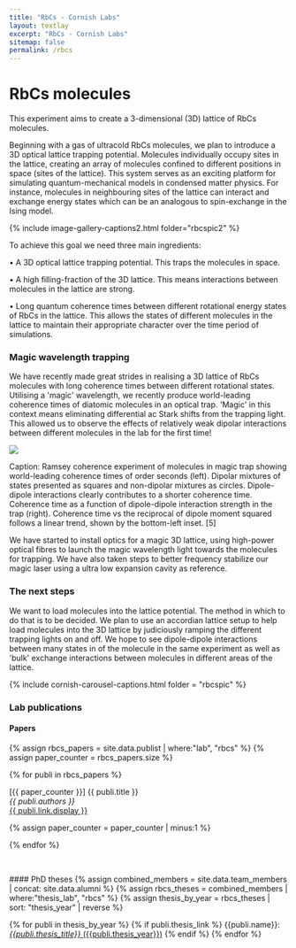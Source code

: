 ```yaml
---
title: "RbCs - Cornish Labs"
layout: textlay
excerpt: "RbCs - Cornish Labs"
sitemap: false
permalink: /rbcs
---
```


# RbCs molecules

This experiment aims to create a 3-dimensional (3D) lattice of RbCs molecules. 

Beginning with a gas of ultracold RbCs molecules, we plan to introduce a 3D optical lattice trapping potential. 
Molecules individually occupy sites in the lattice, creating an array of molecules confined to different positions in space (sites of the lattice). This system serves as an exciting platform for simulating quantum-mechanical models in condensed matter physics. For instance, molecules in neighbouring sites of the lattice can interact and exchange energy states which can be an analogous to spin-exchange in the Ising model. 

{% include image-gallery-captions2.html folder="rbcspic2" %}

To achieve this goal we need three main ingredients:

• A 3D optical lattice trapping potential. 
This traps the molecules in space.
 
• A high filling-fraction of the 3D lattice. This means interactions between molecules in the lattice are strong.
 
• Long quantum coherence times between different rotational energy states of RbCs in the lattice. 
          This allows the states of different molecules in the lattice to maintain 
	  their appropriate character over the time period of simulations. 
 

### Magic wavelength trapping

We have recently made great strides in realising a 3D lattice of RbCs molecules with long coherence times between different rotational states. 
Utilising a 'magic' wavelength, we recently produce world-leading coherence times of diatomic molecules in an optical trap. 'Magic' in this context means eliminating differential ac Stark shifts from the trapping light. This allowed us to observe the effects of relatively weak dipolar interactions between different molecules in the lab for the first time! 


<a href  ="{{ site.url }}{{ site.baseurl }}/images/rbcspic/coherence.png">
<img src="{{ site.url }}{{ site.baseurl }}/images/rbcspic/coherence.png" class="img-fluid rounded mx-auto center-block" style="max-width: 100mm; height: auto;">
</a>

Caption: Ramsey coherence experiment of molecules in magic trap showing world-leading coherence times of order seconds (left). Dipolar mixtures of states presented as squares and non-dipolar mixtures as circles. Dipole-dipole interactions clearly contributes to a shorter coherence time.    
Coherence time as a function of dipole-dipole interaction strength in the trap (right). Coherence time vs the reciprocal of dipole moment squared follows a linear trend, shown by the bottom-left inset. [5] 

We have started to install optics for a magic 3D lattice, using high-power optical fibres to launch the magic wavelength light towards the molecules for trapping. 
We have also taken steps to better frequency stabilize our magic laser using a ultra low expansion cavity as reference.

### The next steps

We want to load molecules into the lattice potential. The method in which to do that is to be decided. We plan to use an accordian lattice setup to help load molecules into the 3D lattice by judiciously ramping the different trapping lights on and off. We hope to see dipole-dipole interactions between many states in of the molecule in the same experiment as well as 'bulk' exchange interactions between molecules in different areas of the lattice.


{% include cornish-carousel-captions.html folder = "rbcspic" %}


### Lab publications
#### Papers
{% assign rbcs_papers = site.data.publist | where:"lab", "rbcs" %}
{% assign paper_counter = rbcs_papers.size %} 

{% for publi in rbcs_papers %}

  \[{{ paper_counter }}\] {{ publi.title }} <br />
  <em>{{ publi.authors }} </em><br /><a href="{{ publi.link.url }}">{{ publi.link.display }}</a>

  {% assign paper_counter = paper_counter | minus:1 %}

{% endfor %}

<p> &nbsp; </p>
#### PhD theses
{% assign combined_members = site.data.team_members | concat: site.data.alumni %}
{% assign rbcs_theses = combined_members | where:"thesis_lab", "rbcs" %}
{% assign thesis_by_year = rbcs_theses | sort: "thesis_year" | reverse %}

{% for publi in thesis_by_year %}
  {% if publi.thesis_link %}
  {{publi.name}}: [_{{publi.thesis_title}}_ ({{publi.thesis_year}})]({{publi.thesis_link}})
  {% endif %}
{% endfor %}
